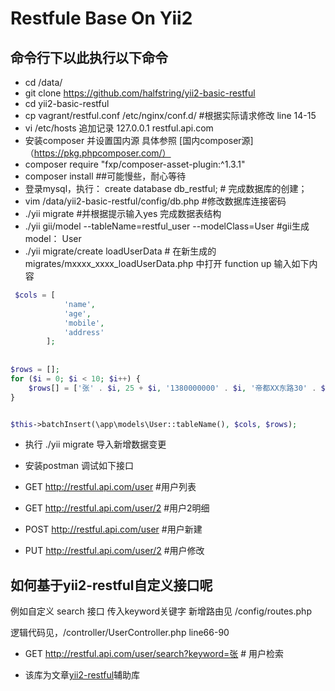 Restfule Base On Yii2 
==========================



## 命令行下以此执行以下命令

- cd /data/
- git clone https://github.com/halfstring/yii2-basic-restful
- cd yii2-basic-restful
- cp vagrant/restful.conf  /etc/nginx/conf.d/  #根据实际请求修改 line 14-15
- vi /etc/hosts  追加记录   127.0.0.1   restful.api.com
- 安装composer 并设置国内源 具体参照  [国内composer源]（https://pkg.phpcomposer.com/） 
- composer require "fxp/composer-asset-plugin:^1.3.1"
- composer install  ##可能慢些，耐心等待
- 登录mysql，执行： create database db_restful; # 完成数据库的创建；
- vim  /data/yii2-basic-restful/config/db.php #修改数据库连接密码
- ./yii migrate #并根据提示输入yes  完成数据表结构
- ./yii gii/model --tableName=restful_user --modelClass=User #gii生成model： User
- ./yii migrate/create loadUserData  # 在新生成的migrates/mxxxx_xxxx_loadUserData.php 中打开  function up 输入如下内容


``` php 
 $cols = [
            'name',
            'age',
            'mobile',
            'address'
        ];
        
        
$rows = [];
for ($i = 0; $i < 10; $i++) {
    $rows[] = ['张' . $i, 25 + $i, '1380000000' . $i, '帝都XX东路30' . $i . '号'];
}


$this->batchInsert(\app\models\User::tableName(), $cols, $rows);
```

- 执行 ./yii migrate 导入新增数据变更


- 安装postman 调试如下接口


- GET http://restful.api.com/user 		#用户列表
- GET http://restful.api.com/user/2 	#用户2明细
- POST http://restful.api.com/user 		#用户新建
- PUT http://restful.api.com/user/2 	#用户修改

## 如何基于yii2-restful自定义接口呢

例如自定义 search 接口 传入keyword关键字
新增路由见 /config/routes.php

逻辑代码见，/controller/UserController.php  line66-90



- GET http://restful.api.com/user/search?keyword=张  # 用户检索 

* 该库为文章[yii2-restful](http://www.halfstring.com/2017/05/19/yii2-restful/)辅助库
